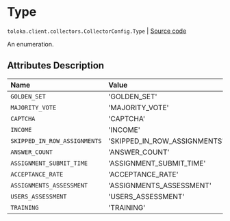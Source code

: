 # Type
`toloka.client.collectors.CollectorConfig.Type` | [Source code](https://github.com/Toloka/toloka-kit/blob/v1.2.3/src/client/collectors.py#L52)

An enumeration.

## Attributes Description

| Name | Value | Description |
| :------| :-----------| :----------| 
`GOLDEN_SET`|'GOLDEN_SET'|
`MAJORITY_VOTE`|'MAJORITY_VOTE'|
`CAPTCHA`|'CAPTCHA'|
`INCOME`|'INCOME'|
`SKIPPED_IN_ROW_ASSIGNMENTS`|'SKIPPED_IN_ROW_ASSIGNMENTS'|
`ANSWER_COUNT`|'ANSWER_COUNT'|
`ASSIGNMENT_SUBMIT_TIME`|'ASSIGNMENT_SUBMIT_TIME'|
`ACCEPTANCE_RATE`|'ACCEPTANCE_RATE'|
`ASSIGNMENTS_ASSESSMENT`|'ASSIGNMENTS_ASSESSMENT'|
`USERS_ASSESSMENT`|'USERS_ASSESSMENT'|
`TRAINING`|'TRAINING'|
